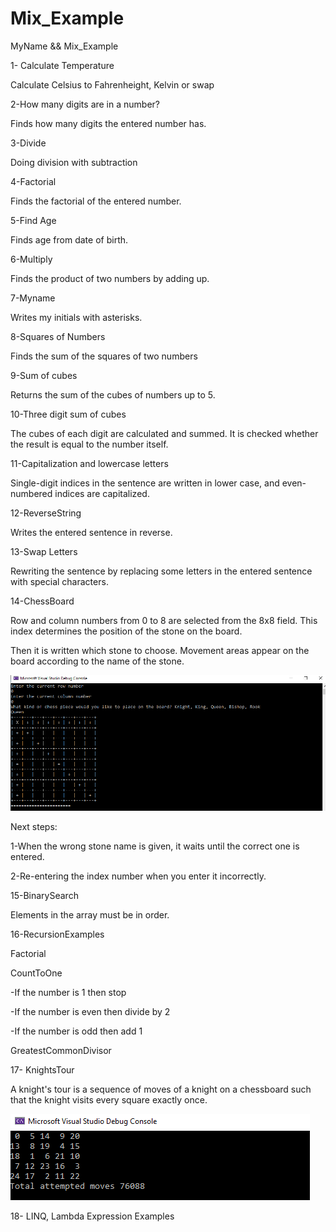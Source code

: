 # Mix_Example
MyName && Mix_Example

1- Calculate Temperature

Calculate Celsius to Fahrenheight, Kelvin or swap

2-How many digits are in a number?

Finds how many digits the entered number has.

3-Divide

Doing division with subtraction

4-Factorial

Finds the factorial of the entered number.

5-Find Age

Finds age from date of birth.

6-Multiply

Finds the product of two numbers by adding up.

7-Myname

Writes my initials with asterisks.

8-Squares of Numbers

Finds the sum of the squares of two numbers

9-Sum of cubes

Returns the sum of the cubes of numbers up to 5.

10-Three digit sum of cubes

The cubes of each digit are calculated and summed. It is checked whether the result is equal to the number itself.

11-Capitalization and lowercase letters

Single-digit indices in the sentence are written in lower case, and even-numbered indices are capitalized.

12-ReverseString

Writes the entered sentence in reverse.

13-Swap Letters

Rewriting the sentence by replacing some letters in the entered sentence with special characters.

14-ChessBoard

Row and column numbers from 0 to 8 are selected from the 8x8 field. This index determines the position of the stone on the board. 

Then it is written which stone to choose. Movement areas appear on the board according to the name of the stone.

![This is an image](https://github.com/ozcanguler/MyName/blob/master/pictures/ChessPic.PNG)

Next steps:

1-When the wrong stone name is given, it waits until the correct one is entered.

2-Re-entering the index number when you enter it incorrectly.

15-BinarySearch

Elements in the array must be in order.

16-RecursionExamples

Factorial 

CountToOne 

-If the number is 1 then stop 

-If the number is even then divide by 2

-If the number is odd then add 1

GreatestCommonDivisor

17- KnightsTour

A knight's tour is a sequence of moves of a knight on a chessboard such that the knight visits every square exactly once. 

![This is an image](https://github.com/ozcanguler/MyName/blob/master/pictures/KnightsTour.PNG)

18- LINQ, Lambda Expression Examples 
